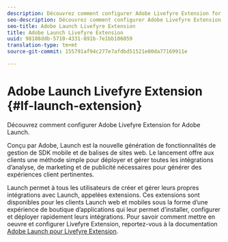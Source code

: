 ```yaml
---
description: Découvrez comment configurer Adobe Livefyre Extension for Adobe Launch.
seo-description: Découvrez comment configurer Adobe Livefyre Extension for Adobe Launch.
seo-title: Adobe Launch Livefyre Extension
title: Adobe Launch Livefyre Extension
uuid: 98108ddb-5710-4331-891b-7e1bb106059
translation-type: tm+mt
source-git-commit: 155791af94c277e7afdbd51521e00da77169911e

---
```


# Adobe Launch Livefyre Extension {#lf-launch-extension}

Découvrez comment configurer Adobe Livefyre Extension for Adobe Launch.

Conçu par Adobe, Launch est la nouvelle génération de fonctionnalités de gestion de SDK mobile et de balises de sites web. Le lancement offre aux clients une méthode simple pour déployer et gérer toutes les intégrations d’analyse, de marketing et de publicité nécessaires pour générer des expériences client pertinentes.

Launch permet à tous les utilisateurs de créer et gérer leurs propres intégrations avec Launch, appelées extensions. Ces extensions sont disponibles pour les clients Launch web et mobiles sous la forme d’une expérience de boutique d’applications qui leur permet d’installer, configurer et déployer rapidement leurs intégrations. Pour savoir comment mettre en oeuvre et configurer Livefyre Extension, reportez-vous à la documentation [Adobe Launch pour Livefyre Extension](https://docs.adobelaunch.com/extension-reference/web/adobe-livefyre-extension).